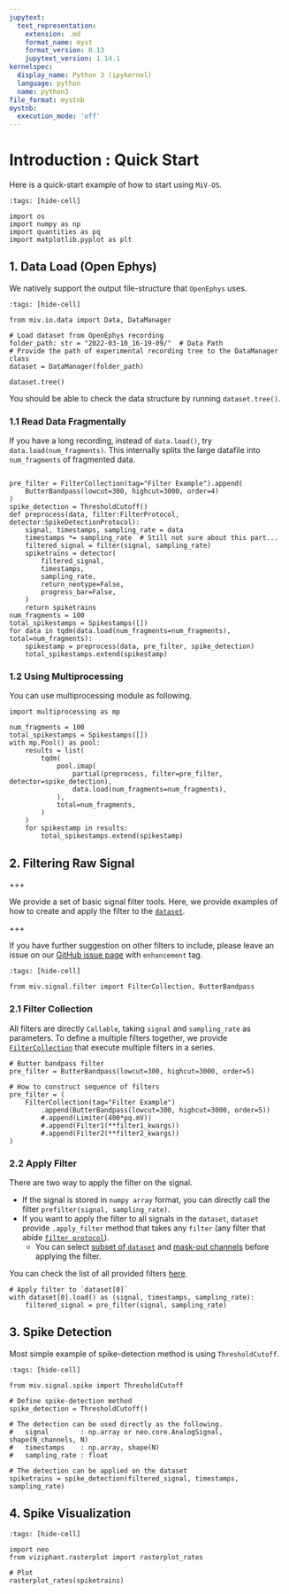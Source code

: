 ```yaml
---
jupytext:
  text_representation:
    extension: .md
    format_name: myst
    format_version: 0.13
    jupytext_version: 1.14.1
kernelspec:
  display_name: Python 3 (ipykernel)
  language: python
  name: python3
file_format: mystnb
mystnb:
  execution_mode: 'off'
---
```


# Introduction : Quick Start

Here is a quick-start example of how to start using `MiV-OS`.

```{code-cell} ipython3
:tags: [hide-cell]

import os
import numpy as np
import quantities as pq
import matplotlib.pyplot as plt
```

## 1. Data Load (Open Ephys)

We natively support the output file-structure that `OpenEphys` uses.

```{code-cell} ipython3
:tags: [hide-cell]

from miv.io.data import Data, DataManager
```

```{code-cell} ipython3
# Load dataset from OpenEphys recording
folder_path: str = "2022-03-10_16-19-09/"  # Data Path
# Provide the path of experimental recording tree to the DataManager class
dataset = DataManager(folder_path)
```

```{code-cell} ipython3
dataset.tree()
```

You should be able to check the data structure by running `dataset.tree()`.

### 1.1 Read Data Fragmentally

If you have a long recording, instead of `data.load()`, try `data.load(num_fragments)`. This internally splits the large datafile into `num_fragments` of fragmented data.

```{code-cell} ipython3

pre_filter = FilterCollection(tag="Filter Example").append(
    ButterBandpass(lowcut=300, highcut=3000, order=4)
)
spike_detection = ThresholdCutoff()
def preprocess(data, filter:FilterProtocol, detector:SpikeDetectionProtocol):
    signal, timestamps, sampling_rate = data
    timestamps *= sampling_rate  # Still not sure about this part...
    filtered_signal = filter(signal, sampling_rate)
    spiketrains = detector(
        filtered_signal,
        timestamps,
        sampling_rate,
        return_neotype=False,
        progress_bar=False,
    )
    return spiketrains
num_fragments = 100
total_spikestamps = Spikestamps([])
for data in tqdm(data.load(num_fragments=num_fragments), total=num_fragments):
    spikestamp = preprocess(data, pre_filter, spike_detection)
    total_spikestamps.extend(spikestamp)
```

### 1.2 Using Multiprocessing

You can use multiprocessing module as following.

```{code-cell} ipython3
import multiprocessing as mp

num_fragments = 100
total_spikestamps = Spikestamps([])
with mp.Pool() as pool:
    results = list(
        tqdm(
            pool.imap(
                partial(preprocess, filter=pre_filter, detector=spike_detection),
                data.load(num_fragments=num_fragments),
            ),
            total=num_fragments,
        )
    )
    for spikestamp in results:
        total_spikestamps.extend(spikestamp)
```

## 2. Filtering Raw Signal

+++

We provide a set of basic signal filter tools.
Here, we provide examples of how to create and apply the filter to the [`dataset`](../api/io.rst).

+++

If you have further suggestion on other filters to include, please leave an issue on our [GitHub issue page](https://github.com/GazzolaLab/MiV-OS/issues) with `enhancement` tag.

```{code-cell} ipython3
:tags: [hide-cell]

from miv.signal.filter import FilterCollection, ButterBandpass
```

### 2.1 Filter Collection

All filters are directly `Callable`, taking `signal` and `sampling_rate` as parameters.
To define a multiple filters together, we provide [`FilterCollection`](miv.signal.filter.FilterCollection) that execute multiple filters in a series.

```{code-cell} ipython3
# Butter bandpass filter
pre_filter = ButterBandpass(lowcut=300, highcut=3000, order=5)

# How to construct sequence of filters
pre_filter = (
    FilterCollection(tag="Filter Example")
        .append(ButterBandpass(lowcut=300, highcut=3000, order=5))
        #.append(Limiter(400*pq.mV))
        #.append(Filter1(**filter1_kwargs))
        #.append(Filter2(**filter2_kwargs))
)
```

### 2.2 Apply Filter

There are two way to apply the filter on the signal.
- If the signal is stored in `numpy array` format, you can directly call the filter `prefilter(signal, sampling_rate)`.
- If you want to apply the filter to all signals in the `dataset`, `dataset` provide `.apply_filter` method that takes any `filter` (any filter that abide [`filter protocol`](../api/_toctree/FilterAPI/miv.signal.filter.FilterProtocol)).
  - You can select [subset of `dataset`](miv.io.data.DataManager) and [mask-out channels](miv.io.data.Data) before applying the filter.

You can check the list of all provided filters [here](../api/signal).

```{code-cell} ipython3
# Apply filter to `dataset[0]`
with dataset[0].load() as (signal, timestamps, sampling_rate):
    filtered_signal = pre_filter(signal, sampling_rate)
```

## 3. Spike Detection

Most simple example of spike-detection method is using `ThresholdCutoff`.

```{code-cell} ipython3
:tags: [hide-cell]

from miv.signal.spike import ThresholdCutoff
```

```{code-cell} ipython3
# Define spike-detection method
spike_detection = ThresholdCutoff()

# The detection can be used directly as the following.
#   signal        : np.array or neo.core.AnalogSignal, shape(N_channels, N)
#   timestamps    : np.array, shape(N)
#   sampling_rate : float

# The detection can be applied on the dataset
spiketrains = spike_detection(filtered_signal, timestamps, sampling_rate)
```

## 4. Spike Visualization

```{code-cell} ipython3
:tags: [hide-cell]

import neo
from viziphant.rasterplot import rasterplot_rates
```

```{code-cell} ipython3
# Plot
rasterplot_rates(spiketrains)
```
